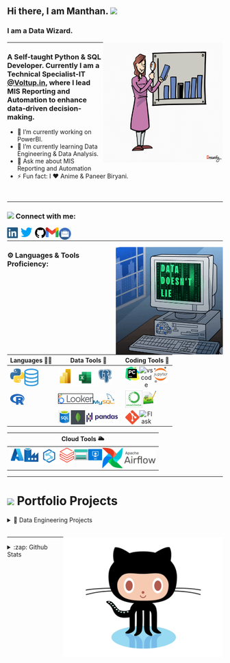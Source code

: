 ## Hi there, I am Manthan. <img src="https://media.giphy.com/media/hvRJCLFzcasrR4ia7z/giphy.gif" width="25px">
### I am a Data Wizard. 

[<img align="right" src="https://raw.githubusercontent.com/manthan-ladva/Repo_Images/main/Gifs/readme_md_data_finder.gif" alt="Coder GIF" height="280">][MyProfile]
<hr/>

### A Self-taught Python & SQL Developer. Currently I am a Technical Specialist-IT [@Voltup.in](https://voltup.in/), where I lead MIS Reporting and Automation to enhance data-driven decision-making.
- 🔭 I’m currently working on PowerBI.
- 🌱 I’m currently learning Data Engineering & Data Analysis.
- 💬 Ask me about MIS Reporting and Automation
- ⚡ Fun fact: I ❤️ Anime & Paneer Biryani.
<br/>



<hr/>

### <img src="https://media.giphy.com/media/v1.Y2lkPTc5MGI3NjExdzd3d2JtNmZzanlqemNxdzI2ajRjdGNtYWZqaXgzaHV4YnN0aHZndCZlcD12MV9zdGlja2Vyc19zZWFyY2gmY3Q9cw/23D8NR89IoZUC9jgsO/giphy.gif" width="25px"> Connect with me:
[<img align="left" alt="subhamrex | LinkedIn" width="25px" src="https://raw.githubusercontent.com/manthan-ladva/Repo_Images/main/Tools/linkedin.png" />][LinkedIn]
[<img align="left" alt="subhamrex | Twitter" width="40px" src="https://raw.githubusercontent.com/manthan-ladva/Repo_Images/main/Tools/twitter.png" />][Twitter]
<!--[<img align="left" alt="subhamrex | Instagram" width="25px" src="http://pngimg.com/uploads/instagram/instagram_PNG11.png" />][Instagram]-->
[<img align="left" alt="manthan-ladva | GithubProfile" width="25px" src="https://raw.githubusercontent.com/manthan-ladva/Repo_Images/main/Tools/github.png" />][MyProfile]
<a href="mailto:manthanladva999@gmail.com"><img align="left" alt="GMail" width="30px" src="https://raw.githubusercontent.com/manthan-ladva/Repo_Images/main/Tools/gmail.png"/></a>
[<img align="left" alt="manthan-ladva | Portfolio" width="30px" src="https://raw.githubusercontent.com/manthan-ladva/Repo_Images/main/Tools/portfolio.jpg" />][Portfolio]

<br />

<hr/>

[<img align="right"  src="https://raw.githubusercontent.com/manthan-ladva/Repo_Images/main/Gifs/readme_md_data_dosent_lie.gif" alt="Coder GIF" height="250">][MyProfile]





### ⚙ Languages & Tools Proficiency:

| Languages 👨‍💻 | Data Tools 📀 | Coding Tools 📀 |
| :----------: | :----------: | :----------: |
| [<img align="left" alt="python" width="33px" src="https://raw.githubusercontent.com/manthan-ladva/Repo_Images/main/Data/python.png" />][Python] [<img align="left" alt="SQL" width="33px" src="https://raw.githubusercontent.com/manthan-ladva/Repo_Images/main/Data/sql_server.png" />][SQL] | [<img align="left" alt="PowerBI" width="33px" src="https://raw.githubusercontent.com/manthan-ladva/Repo_Images/main/Data/powerbi.jpeg"/>][PowerBI] [<img align="left" alt="Excel" width="60px" src="https://raw.githubusercontent.com/manthan-ladva/Repo_Images/main/Data/ms_excel.png"/>][Excel] [<img align="left" alt="PostgreSQL" width="33px" src="https://raw.githubusercontent.com/manthan-ladva/Repo_Images/main/Data/postgresql.png" />][PostgreSQL] | [<img align="left" alt="Pycharm" width="33px" src="https://raw.githubusercontent.com/manthan-ladva/Repo_Images/main/Tools/pycharm.png" />][PyCharm] [<img align="left" alt="vscode" width="33px" src="https://raw.githubusercontent.com/manthan-ladva/Repo_Images/main/Tools/vs_code.png" />][VSCode] [<img align="left" alt="Jupyter" width="33px" src="https://raw.githubusercontent.com/manthan-ladva/Repo_Images/main/Tools/jupyter_notebook.png" />][Jupyter] |
| [<img align="left" alt="R" width="33px" src="https://raw.githubusercontent.com/manthan-ladva/Repo_Images/main/Data/r.png" />][R] | [<img align="left" alt="LS" width="80px" border="1" cellpadding="4" src="https://raw.githubusercontent.com/manthan-ladva/Repo_Images/main/Data/looker.png"/>][Looker Studio] [<img align="left" alt="MySQL" width="50px" src="https://raw.githubusercontent.com/manthan-ladva/Repo_Images/main/Data/mysql.png" />][MySQL] | [<img align="left" alt="anaconda" width="40px" src="https://raw.githubusercontent.com/manthan-ladva/Repo_Images/main/Tools/anaconda.png" />][Anaconda] [<img align="left" alt="Notepad++" width="33px" src="https://raw.githubusercontent.com/manthan-ladva/Repo_Images/main/Tools/notebook++.png" />][Notepad++] |
| | [<img align="left" alt="Azure SQL" width="30px" src="https://raw.githubusercontent.com/manthan-ladva/Repo_Images/main/Cloud/Azure/azure_sql_server.webp"/>][Azure SQL] [<img align="left" alt="MongoDB" width="33px" src="https://raw.githubusercontent.com/manthan-ladva/Repo_Images/main/Data/mongo.png" />][MongoDB] [<img align="left" alt="Pandas" width="80px" src="https://raw.githubusercontent.com/manthan-ladva/Repo_Images/main/Data/pandas.png"/>][Pandas] | [<img align="left" alt="gitbash" width="33px" src="https://raw.githubusercontent.com/manthan-ladva/Repo_Images/main/Tools/git.png" />][Git] [<img align="left" alt="Flask" width="33px" src="https://raw.githubusercontent.com/manthan-ladva/Repo_Images/main/Data/flask.png" />][Flask] |

| Cloud Tools 🌥️ |
| :----------: |
| [<img align="left" alt="Azure" width="33px" src="https://raw.githubusercontent.com/manthan-ladva/Repo_Images/main/Cloud/Azure/azure.png"/>][Azure] [<img align="left" alt="Azure Data Factory" width="33px" src="https://raw.githubusercontent.com/manthan-ladva/Repo_Images/main/Cloud/Azure/azure_data_factory.png"/>][Azure Data Factory] [<img align="left" alt="Azure Storage Account" width="50px" src="https://raw.githubusercontent.com/manthan-ladva/Repo_Images/main/Cloud/Azure/azure_synapse_analytics.png"/>][Azure Synapse Analytics] [<img align="left" alt="Azure Databricks" width="33px" src="https://raw.githubusercontent.com/manthan-ladva/Repo_Images/main/Cloud/Azure/databricks.png"/>][Azure Databricks] [<img align="left" alt="Azure Storage Account" width="33px" src="https://raw.githubusercontent.com/manthan-ladva/Repo_Images/main/Cloud/Azure/azure_storage_account.webp"/>][Azure Storage Account] [<img align="left" alt="Azure VM" width="33px" src="https://raw.githubusercontent.com/manthan-ladva/Repo_Images/main/Cloud/Azure/azure_vm.jpg"/>][Azure VM] [<img align="left" alt="Azure Storage Account" width="125px" src="https://raw.githubusercontent.com/manthan-ladva/Repo_Images/main/Cloud/Azure/airflow.png"/>][Airflow] |


<hr/>

# <img src="https://media.giphy.com/media/sUvXqhA9nukbIM0MyO/giphy.gif?cid=790b7611wi4yz00jy94qjjk60med6ysj799e54uoq04angzw&ep=v1_stickers_search&rid=giphy.gif&ct=s" width="35px"> Portfolio Projects



<details>
  <summary>💽 Data Engineering Projects</summary>
  🎯<a href="https://github.com/manthan-ladva/DE-Uber-Analysis-Azure">DE-Uber-Analysis-Azure</a>
  <br/>
  🎯<a href="https://github.com/manthan-ladva/DE-Kaggle-Airflow-Azure/">DE-Kaggle-Airflow-Azure</a>
  <br/>
</details>
<!--<details>
  <summary>💽 Data Analysis Projects</summary>
  🎯<a href="https://github.com/manthan-ladva/DE-Uber-Analysis-Azure">DE-Uber-Analysis-Azure</a>
  <br/>
  🎯<a href="https://github.com/manthan-ladva/DE-Kaggle-Airflow-Azure/">DE-Kaggle-Airflow-Azure</a>
  <br/>
</details>
-->

<br/>

[<img align="right"  src="https://raw.githubusercontent.com/manthan-ladva/Repo_Images/main/Gifs/github.gif" alt="Coder GIF" height="280">][MyProfile]





<hr/>
<details>
  <summary>:zap: Github Stats</summary>
  <img align="left" alt="codeSTACKr's Github Stats" src="https://github-readme-stats.vercel.app/api?username=manthan-ladva&show_icons=true&hide_border=true&hide=stars,prs,issues&theme=radical" />
</details>


[MyProfile]:https://github.com/manthan-ladva
[Anaconda]:https://www.anaconda.com/
[PowerBI]:https://powerbi.microsoft.com/en-us/
[R]:https://www.r-project.org/
[VSCode]:https://code.visualstudio.com/
[Jupyter]:https://jupyter.org/
[PyCharm]:https://www.jetbrains.com/pycharm/
[Flask]:https://flask.palletsprojects.com/en/1.1.x/
[Git]:https://git-scm.com/
[MongoDB]:https://www.mongodb.com/
[MySQL]:https://www.mysql.com/
[Notepad++]:https://notepad-plus-plus.org/
[Python]:https://www.python.org/
[Instagram]: https://www.instagram.com/manthan_mitaben_ladva/
[Twitter]: https://x.com/manthan_ladva?t=FdKnS9MyCCjmWaxmC3o7cg&s=08
[LinkedIn]: https://www.linkedin.com/in/manthan-ladva/
[Azure Storage Account]:https://learn.microsoft.com/en-us/azure/storage/blobs/storage-blobs-introduction/
[Azure VM]:https://azure.microsoft.com/en-in/products/virtual-machines/
[Azure SQL]:https://azure.microsoft.com/en-in/products/azure-sql/database/
[Azure]:https://portal.azure.com/
[SQL]:https://www.w3schools.com/sql/
[PostgreSQL]:https://www.postgresql.org/
[Excel]:https://www.microsoft.com/en-in/microsoft-365/excel/
[Looker Studio]:https://lookerstudio.google.com/u/0/navigation/reporting/
[Pandas]:https://pandas.pydata.org/
[Azure Data Factory]:https://azure.microsoft.com/en-in/products/data-factory/
[Azure Synapse Analytics]:https://azure.microsoft.com/en-us/products/synapse-analytics/
[Azure Databricks]:https://www.databricks.com/
[Airflow]:https://airflow.apache.org/
[Portfolio]:https://codebasics.io/portfolio/Manthan-Ladva
